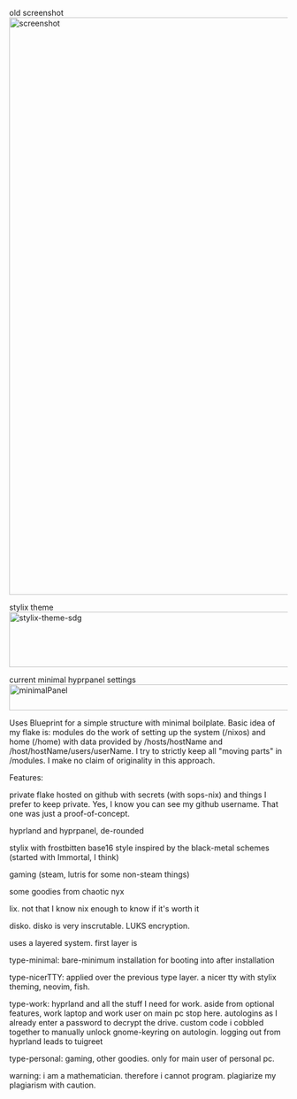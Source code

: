 old screenshot
<img width="1680" height="1044" alt="screenshot" src="https://github.com/user-attachments/assets/24a2fde4-b5b7-4630-8f4e-a6a01d140e00" />

stylix theme
<img width="800" height="100" alt="stylix-theme-sdg" src="https://github.com/user-attachments/assets/b022f6e1-912b-4f74-845b-326d57373451" />

current minimal hyprpanel settings
<img width="1909" height="47" alt="minimalPanel" src="https://github.com/user-attachments/assets/34c68640-79be-4890-986d-d2c505156ddb" />

Uses Blueprint for a simple structure with minimal boilplate. Basic idea of my flake is: modules do the work of setting up the system (/nixos) and home (/home) with data provided by /hosts/hostName and /host/hostName/users/userName. I try to strictly keep all "moving parts" in /modules. I make no claim of originality in this approach.

Features:

private flake hosted on github with secrets (with sops-nix) and things I prefer to keep private. Yes, I know you can see my github username. That one was just a proof-of-concept.

hyprland and hyprpanel, de-rounded

stylix with frostbitten base16 style inspired by the black-metal schemes (started with Immortal, I think)

gaming (steam, lutris for some non-steam things)

some goodies from chaotic nyx

lix. not that I know nix enough to know if it's worth it

disko. disko is very inscrutable. LUKS encryption.

uses a layered system. first layer is

type-minimal: bare-minimum installation for booting into after installation

type-nicerTTY: applied over the previous type layer. a nicer tty with stylix theming, neovim, fish.

type-work: hyprland and all the stuff I need for work. aside from optional features, work laptop and work user on main pc stop here. autologins as I already enter a password to decrypt the drive. custom code i cobbled together to manually unlock gnome-keyring on autologin. logging out from hyprland leads to tuigreet

type-personal: gaming, other goodies. only for main user of personal pc.

warning: i am a mathematician. therefore i cannot program. plagiarize my plagiarism with caution.
